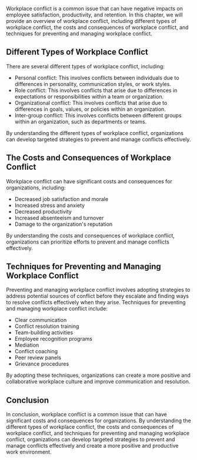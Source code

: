 
Workplace conflict is a common issue that can have negative impacts on employee satisfaction, productivity, and retention. In this chapter, we will provide an overview of workplace conflict, including different types of workplace conflict, the costs and consequences of workplace conflict, and techniques for preventing and managing workplace conflict.

Different Types of Workplace Conflict
-------------------------------------

There are several different types of workplace conflict, including:

* Personal conflict: This involves conflicts between individuals due to differences in personality, communication styles, or work styles.
* Role conflict: This involves conflicts that arise due to differences in expectations or responsibilities within a team or organization.
* Organizational conflict: This involves conflicts that arise due to differences in goals, values, or policies within an organization.
* Inter-group conflict: This involves conflicts between different groups within an organization, such as departments or teams.

By understanding the different types of workplace conflict, organizations can develop targeted strategies to prevent and manage conflicts effectively.

The Costs and Consequences of Workplace Conflict
------------------------------------------------

Workplace conflict can have significant costs and consequences for organizations, including:

* Decreased job satisfaction and morale
* Increased stress and anxiety
* Decreased productivity
* Increased absenteeism and turnover
* Damage to the organization's reputation

By understanding the costs and consequences of workplace conflict, organizations can prioritize efforts to prevent and manage conflicts effectively.

Techniques for Preventing and Managing Workplace Conflict
---------------------------------------------------------

Preventing and managing workplace conflict involves adopting strategies to address potential sources of conflict before they escalate and finding ways to resolve conflicts effectively when they arise. Techniques for preventing and managing workplace conflict include:

* Clear communication
* Conflict resolution training
* Team-building activities
* Employee recognition programs
* Mediation
* Conflict coaching
* Peer review panels
* Grievance procedures

By adopting these techniques, organizations can create a more positive and collaborative workplace culture and improve communication and resolution.

Conclusion
----------

In conclusion, workplace conflict is a common issue that can have significant costs and consequences for organizations. By understanding the different types of workplace conflict, the costs and consequences of workplace conflict, and techniques for preventing and managing workplace conflict, organizations can develop targeted strategies to prevent and manage conflicts effectively and create a more positive and productive work environment.
